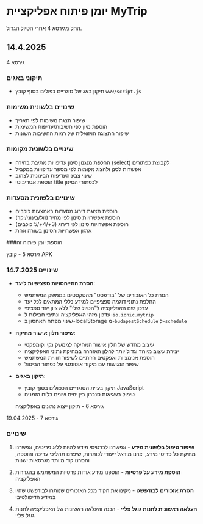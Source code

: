 # יומן פיתוח אפליקציית MyTrip
החל מגירסא 4 אחרי הטיול הגדול.


## 14.4.2025
גירסא 4
### תיקוני באגים
- תיקון באג של סוגריים כפולים בסוף קובץ `www/script.js`

### שינויים בלשונית משימות
- שיפור הצגת משימות לפי תאריך
- הוספת מיון לפי חשיבות/עדיפות המשימות
- שיפור התצוגה הויזואלית של רמות החשיבות השונות

### שינויים בלשונית מקומות
- החלפת מנגנון סינון עדיפויות מתיבת בחירה (select) לקבוצת כפתורים 
- אפשרות לסנן ולהציג מקומות לפי מספר עדיפויות במקביל
- שינוי צבע העדיפות הבינונית לצהוב
- הוספת אטריבוטי title לכפתורי הסינון

### שינויים בלשונית מסעדות
- הוספת תצוגת דירוג מסעדות באמצעות כוכבים
- הוספת אפשרויות סינון לפי מחיר (זול/בינוני/יקר)
- הוספת אפשרויות סינון לפי דירוג (3+/4+/5 כוכבים)
- ארגון אפשרויות הסינון בשורה אחת 

###הוספת יומן פיתוח זה  

גירסא 5 - קובץ APK
### שינויים 14.7.2025
* **הסרת התייחסויות ספציפיות ליעד**:
  * הסרת כל האזכורים של "בודפסט" מהטקסטים בממשק המשתמש
  * החלפת נתוני דוגמה ספציפיים למידע כללי המתאים לכל יעד
  * עדכון שם האפליקציה ל"הטיול שלי" ללא ציון יעד ספציפי
  * עדכון מזהי האפליקציה ונתיבי חבילות ל-`io.ionic.mytrip`
  * שינוי מפתח האחסון ב-localStorage מ-`budapestSchedule` ל-`schedule`

* **שיפור חלון אישור מחיקה**:
  * עיצוב מחדש של חלון אישור המחיקה לממשק נקי וקומפקטי
  * יצירת עיצוב מיוחד וגדול יותר לחלון האזהרה במחיקת נתוני האפליקציה
  * הוספת אנימציות ואפקטים חזותיים לשיפור חוויית המשתמש
  * שיפור הנגישות עם מיקוד אוטומטי על כפתור הביטול

* **תיקון באגים**:
  * תיקון בעיית הסוגריים הכפולים בסוף קובץ JavaScript
  * טיפול בשגיאות סנכרון בין ימים שונים בלוח הזמנים
  


  גירסא 6 - תיקון ייצוא נתונים באפליקציה

גירסא 7 - 19.04.2025
### שינויים
1. **שיפור טיפול בלשונית מידע** - אפשרנו לכרטיסי מידע להיות ללא פריטים, אפשרנו מחיקת כל פריטי מידע, יצרנו מודאל ייעודי לכותרות, שיפרנו תהליכי עריכה והוספה, והסרנו קוד מיותר מגרסאות ישנות

2. **הוספת מידע על פרטיות** - הוספנו מידע אודות פרטיות המשתמש בהגדרות האפליקציה

3. **הסרת אזכורים לבודפשט** - ניקינו את הקוד מכל האזכורים שנותרו לבודפשט שהיו במידע הדיפולטיבי

4. **העלאה ראשונית לחנות גוגל פליי** - הכנה והעלאה ראשונית של האפליקציה לחנות גוגל פליי